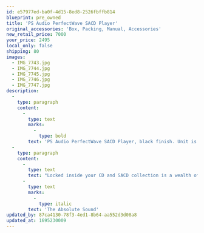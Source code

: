 ```yaml
---
id: e57977ed-ba0f-4d15-8ed8-2526fbffb814
blueprint: pre_owned
title: 'PS Audio PerfectWave SACD Player'
original_accessories: 'Box, Packing, Manual, Accessories'
new_retail_price: 7000
your_price: 2495
local_only: false
shipping: 80
images:
  - IMG_7743.jpg
  - IMG_7744.jpg
  - IMG_7745.jpg
  - IMG_7746.jpg
  - IMG_7747.jpg
description:
  -
    type: paragraph
    content:
      -
        type: text
        marks:
          -
            type: bold
        text: 'PS Audio PerfectWave SACD Player, black finish. Unit is in like new condition with original box, packing and accessories. Unit sells as new for $7,000.00'
  -
    type: paragraph
    content:
      -
        type: text
        text: "Locked inside your CD and SACD collection is a wealth of music you've not yet heard. How do we know that? Because we, like you, know what to expect from our reference discs.\_Imagine our surprise and delight as the first notes played on our new, galvanically isolated, PerfectWave SACD Transport. It was love at first listen. The PerfectWave SACD player is an engineering triumph—our finest achievement in musical reproduction and information retrieval from optical media.\_ Breathe new life into your CD collection played through any DAC. Send the raw DSD layer of SACD into your I2S input DAC so you can hear, for the first time, what's long been unavailable to external DACs in these high-resolution discs. Winner of the 2021 Golden Ear Award from\_"
      -
        type: text
        marks:
          -
            type: italic
        text: 'The Absolute Sound'
updated_by: 87ca4130-78f3-4ed1-8b64-aa552d3d08a8
updated_at: 1695230009
---
```


